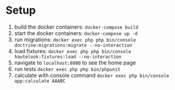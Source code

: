 # Setup

1) build the docker containers: `docker-compose build` 
2) start the docker containers: `docker-compose up -d`
3) run migrations: `docker exec php php bin/console doctrine:migrations:migrate --no-interaction`
4) load fixtures: `docker exec php php bin/console hautelook:fixtures:load --no-interaction`
5) navigate to `localhost:8080` to see the home page
6) run tests `docker exec php php bin/phpunit`
7) calculate with console command `docker exec php bin/console app:calculate AAABC`

